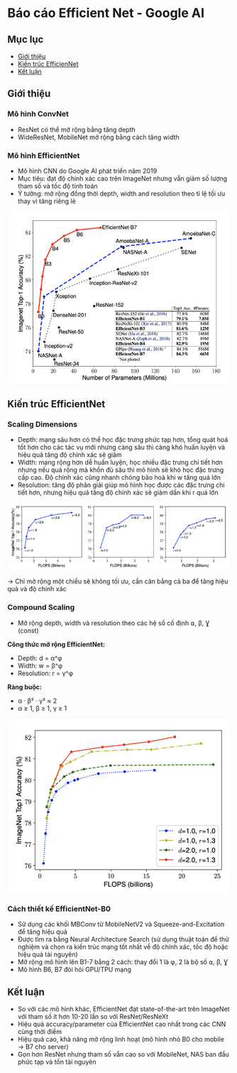 # Báo cáo Efficient Net - Google AI

## Mục lục
- [Giới thiệu](#giới-thiệu)
- [Kiến trúc EfficienNet](#kiến-trúc-EfficientNet)
- [Kết luận](#kết-luận)

## Giới thiệu
### Mô hình ConvNet
- ResNet có thể mở rộng bằng tăng depth
- WideResNet, MobileNet mở rộng bằng cách tăng width

### Mô hình EfficientNet
- Mô hình CNN do Google AI phát triển năm 2019
- Mục tiêu: đạt độ chính xác cao trên ImageNet nhưng vẫn giảm số lượng tham số và tốc độ tính toán
- Ý tưởng: mở rộng đồng thời depth, width and resolution theo tỉ lệ tối ưu thay vì tăng riêng lẻ

![Model Size & Image Net Accuracy](Photos/ModelSize-ImageNetAccuracy.png)

## Kiến trúc EfficientNet
### Scaling Dimensions
- Depth: mạng sâu hơn có thể học đặc trưng phức tạp hơn, tổng quát hoá tốt hơn cho các tác vụ mới nhưng càng sâu thì càng khó huấn luyện và hiệu quả tăng độ chính xác sẽ giảm 
- Width: mạng rộng hơn dễ huấn luyện, học nhiều đặc trưng chi tiết hơn nhưng nếu quá rộng mà khồn đủ sâu thì mô hình sẽ khó học đặc trưng cấp cao. Độ chính xác cũng nhanh chóng bão hoà khi w tăng quá lớn
- Resolution: tăng độ phân giải giúp mô hình học được các đặc trưng chi tiết hơn, nhưng hiệu quả tăng độ chính xác sẽ giảm dần khi r quá lớn 

![Scaling Dimension](Photos/Scaling-Dimension.png)

 → Chỉ mở rộng một chiều sẽ không tối ưu, cần cân bằng cả ba để tăng hiệu quả và độ chính xác


### Compound Scaling
- Mở rộng depth, width và resolution theo các hệ số cố định ⍺, β, Ɣ (const)

**Công thức mở rộng EfficientNet:**
- Depth: d = α^φ
- Width: w = β^φ
- Resolution: r = γ^φ

**Ràng buộc:**
- α · β² · γ² ≈ 2
- α ≥ 1, β ≥ 1, γ ≥ 1

![Compound Scaling](Photos/compound-scaling.png)


### Cách thiết kế EfficientNet-B0
- Sử dụng các khối MBConv từ MobileNetV2 và Squeeze-and-Excitation để tăng hiệu quả
- Được tìm ra bằng Neural Architecture Search (sử dụng thuật toán để thử nghiệm và chọn ra kiến trúc mạng tốt nhất về độ chính xác, tốc độ hoặc hiệu quả tài nguyên)
- Mở rộng mô hình lên B1-7 bằng 2 cách: thay đổi 1 là φ, 2 là bộ số ⍺, β, Ɣ
- Mô hình B6, B7 đòi hỏi GPU/TPU mạng


## Kết luận 
- So với các mô hình khác, EfficientNet đạt state-of-the-art trên ImageNet với tham số ít hơn 10-20 lần so với ResNet/ResNeXt
- Hiệu quả accuracy/parameter của EfficientNet cao nhất trong các CNN cùng thời điểm
- Hiệu quả cao, khả năng mở rộng linh hoạt (mô hình nhỏ B0 cho mobile → B7 cho server)
- Gọn hơn ResNet nhưng tham số vẫn cao so với MobileNet, NAS ban đầu phức tạp và tốn tài nguyên



